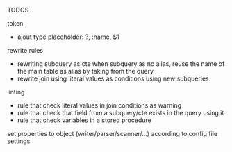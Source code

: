 TODOS

token
* ajout type placeholder: ?, :name, $1

rewrite rules
* rewriting subquery as cte when subquery as no alias, reuse the name of the main table as alias by taking from the query
* rewrite join using literal values as conditions using new subqueries

linting
* rule that check literal values in join conditions as warning
* rule that check that field from a subquery/cte exists in the query using it
* rule that check variables in a stored procedure

set properties to object (writer/parser/scanner/...) according to config file settings